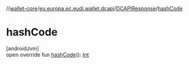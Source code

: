 //[wallet-core](../../../index.md)/[eu.europa.ec.eudi.wallet.dcapi](../index.md)/[DCAPIResponse](index.md)/[hashCode](hash-code.md)

# hashCode

[androidJvm]\
open override fun [hashCode](hash-code.md)(): [Int](https://kotlinlang.org/api/latest/jvm/stdlib/kotlin-stdlib/kotlin/-int/index.html)
